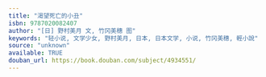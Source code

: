 ```yaml
---
title: "渴望死亡的小丑"
isbn: 9787020082407
author: "[日] 野村美月 文, 竹冈美穗 图"
keywords: "轻小说, 文学少女, 野村美月, 日本, 日本文学, 小说, 竹冈美穗, 輕小說"
source: "unknown"
available: TRUE
douban_url: https://book.douban.com/subject/4934551/
---
```

